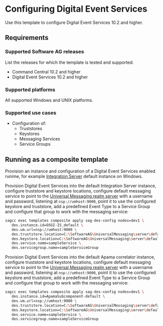 # Configuring Digital Event Services

Use this template to configure Digital Event Services 10.2 and higher.

## Requirements

### Supported Software AG releases

List the releases for which the template is tested and supported.

* Command Central 10.2 and higher
* Digital Event Services 10.2 and higher

### Supported platforms

All supported Windows and UNIX platforms.

### Supported use cases

* Configuration of:
  * Truststores
  * Keystores
  * Messaging Services
  * Service Groups

## Running as a composite template

Provision an instance and configuration of a Digital Event Services enabled runime,
for example [Integration Server](../sag-is-server/) default instance
on Windows.

Provision Digital Event Services into the default Integration Server
instance, configure truststore and keystore locations, configure default messaging service to point to the
[Universal Messaging realm server](../sag-um-server/) with a username and password, 
listening at `nsp://umhost:9000`, point it to use the configured keystore and truststore, 
add a predefined Event Type to a Service Group and configure that group to work with the messaging service:

 ```bash
 sagcc exec templates composite apply sag-des-config nodes=dev1 \
    des.instance.id=OSGI-IS_default \ 
	des.um.url=nsp://umhost:9000 \
	des.truststore.location=C:\SoftwareAG\UniversalMessaging\server\default\bin\nirvanacacerts.jks \
	des.keystore.location=C:\SoftwareAG\UniversalMessaging\server\default\bin\server.jks \
	des.service.name=sampleService \ 
	des.servicegroup.name=sampleServiceGroup
```
Provision Digital Event Services into the default Apama correlator instance, configure truststore and
keystore locations, configure default messaging service to point to the 
[Universal Messaging realm server](../sag-um-server/) with a username and password, listening at 
`nsp://umhost:9000`, point it to use the configured keystore and truststore, add a predefined Event Type
to a Service Group and configure that group to work with the messaging service:

 ```bash
 sagcc exec templates composite apply sag-des-config nodes=dev1 \
    des.instance.id=ApamaSubcomponent-default \ 
	des.um.url=nsp://umhost:9000 \
	des.truststore.location=C:\SoftwareAG\UniversalMessaging\server\default\bin\nirvanacacerts.jks \
	des.keystore.location=C:\SoftwareAG\UniversalMessaging\server\default\bin\server.jks \
	des.service.name=sampleService \ 
	des.servicegroup.name=sampleServiceGroup
```

